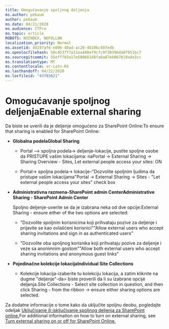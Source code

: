 ```yaml
---
title: Omogućavanje spoljnog deljenja
ms.author: pebaum
author: pebaum
ms.date: 04/21/2020
ms.audience: ITPro
ms.topic: article
ROBOTS: NOINDEX, NOFOLLOW
localization_priority: Normal
ms.assetid: 4d197afd-e806-40ad-ac20-4b10bc497edb
ms.openlocfilehash: 58c4537f7a11ea408ef9cfc9f30396da0f951bc7
ms.sourcegitcommit: 55eff703a17e500681d8fa6a87eb067019ade3cc
ms.translationtype: MT
ms.contentlocale: sr-Latn-RS
ms.lasthandoff: 04/22/2020
ms.locfileid: "43703621"
---
```

# <a name="enable-external-sharing"></a><span data-ttu-id="b6c0f-102">Omogućavanje spoljnog deljenja</span><span class="sxs-lookup"><span data-stu-id="b6c0f-102">Enable external sharing</span></span>

 <span data-ttu-id="b6c0f-103">Da biste se uverili da je deljenje omogućeno za SharePoint Online:</span><span class="sxs-lookup"><span data-stu-id="b6c0f-103">To ensure that sharing is enabled for SharePoint Online:</span></span>
  
- <span data-ttu-id="b6c0f-104">**Globalna podela**</span><span class="sxs-lookup"><span data-stu-id="b6c0f-104">**Global Sharing**</span></span>
    
  - <span data-ttu-id="b6c0f-105">Portal –\> spoljna podela-\> deljenje-lokacije, pustite spoljne osobe da PRISTUPE vašim lokacijama: na</span><span class="sxs-lookup"><span data-stu-id="b6c0f-105">Portal -\> External Sharing -\> Sharing Overview - Sites, Let external people access your sites: ON</span></span>
    
  - <span data-ttu-id="b6c0f-106">Portal-\> spoljna podela-\> lokacije-"Dozvolite spoljnim ljudima da pristupe vašim lokacijama"</span><span class="sxs-lookup"><span data-stu-id="b6c0f-106">Portal -\> External Sharing -\> Sites - "Let external people access your sites" check box</span></span>
    
- <span data-ttu-id="b6c0f-107">**Administrativna razmena-SharePoint admin Center**</span><span class="sxs-lookup"><span data-stu-id="b6c0f-107">**Administrative Sharing - SharePoint Admin Center**</span></span>
    
    <span data-ttu-id="b6c0f-108">Spoljno deljenje-uverite se da je izabrana neka od dve opcije:</span><span class="sxs-lookup"><span data-stu-id="b6c0f-108">External Sharing - ensure either of the two options are selected:</span></span>
    
  - <span data-ttu-id="b6c0f-109">"Dozvolite spoljnim korisnicima koji prihvataju pozive za deljenje i prijavite se kao ovlašćeni korisnici"</span><span class="sxs-lookup"><span data-stu-id="b6c0f-109">"Allow external users who accept sharing invitations and sign in as authenticated users"</span></span>
    
  - <span data-ttu-id="b6c0f-110">"Dozvolite oba spoljnog korisnika koji prihvataju pozive za deljenje i veze sa anonimnim gostom"</span><span class="sxs-lookup"><span data-stu-id="b6c0f-110">"Allow both external users who accept sharing invitations and anonymous guest links"</span></span>
    
- <span data-ttu-id="b6c0f-111">**Pojedinačne kolekcije lokacija**</span><span class="sxs-lookup"><span data-stu-id="b6c0f-111">**Individual Site Collections**</span></span>
    
  - <span data-ttu-id="b6c0f-112">Kolekcije lokacija-izaberite tu kolekciju lokacija, a zatim kliknite na dugme "deljenje"-da\> biste proverili da li su izabrane opcije deljenja.</span><span class="sxs-lookup"><span data-stu-id="b6c0f-112">Site Collections - Select site collection in question, and then click Sharing - from the ribbon -\> ensure either sharing options are selected.</span></span>
    
<span data-ttu-id="b6c0f-113">Za dodatne informacije o tome kako da uključite spoljnu deobu, pogledajte odeljak [Uključivanje ili isključivanje spoljnog deljenja za SharePoint online.](https://go.microsoft.com/fwlink/?linkid=2047681&amp;clcid=0x409)</span><span class="sxs-lookup"><span data-stu-id="b6c0f-113">For additional information on how to turn on external sharing, see [Turn external sharing on or off for SharePoint Online.](https://go.microsoft.com/fwlink/?linkid=2047681&amp;clcid=0x409)</span></span>
  

